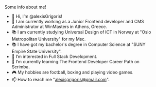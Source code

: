 Some info about me!

- 👋 Hi, I’m @alexisGrigoris!
- 💼 I am currently working as a Junior Frontend developer and CMS Administrator at WinMasters in Athens, Greece.
- 📚 I am currently studying Universal Design of ICT in Norway at "Oslo Metropolitan University" for my Msc.
- 📚 I have got my bachelor's degree in Computer Science at "SUNY Empire State University".
- 👀 I’m interested in Full Stack Development.
- 🌱 I’m currently learning The Frontend Developer Career Path on Scrimba.
- 🎮 My hobbies are football, boxing and playing video games.
- 📫 How to reach me "alexisgrigoris@gmail.com".

<!---
alexisGrigoris/alexisGrigoris is a ✨ special ✨ repository because its `README.md` (this file) appears on your GitHub profile.
You can click the Preview link to take a look at your changes.
--->

